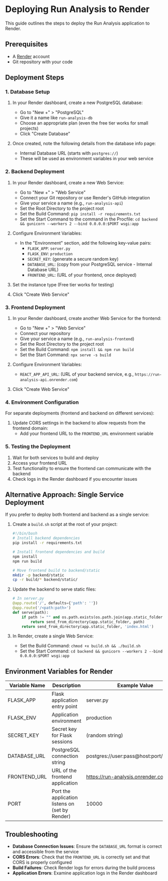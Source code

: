 # Deploying Run Analysis to Render

This guide outlines the steps to deploy the Run Analysis application to Render.

## Prerequisites

- A [Render](https://render.com/) account
- Git repository with your code

## Deployment Steps

### 1. Database Setup

1. In your Render dashboard, create a new PostgreSQL database:
   - Go to "New +" > "PostgreSQL"
   - Give it a name like `run-analysis-db`
   - Choose an appropriate plan (even the free tier works for small projects)
   - Click "Create Database"
   
2. Once created, note the following details from the database info page:
   - Internal Database URL (starts with `postgres://`)
   - These will be used as environment variables in your web service

### 2. Backend Deployment

1. In your Render dashboard, create a new Web Service:
   - Go to "New +" > "Web Service"
   - Connect your Git repository or use Render's GitHub integration
   - Give your service a name (e.g., `run-analysis-api`)
   - Set the Root Directory to the project root
   - Set the Build Command: `pip install -r requirements.txt`
   - Set the Start Command to the command in the Procfile: `cd backend && gunicorn --workers 2 --bind 0.0.0.0:$PORT wsgi:app`

2. Configure Environment Variables:
   - In the "Environment" section, add the following key-value pairs:
     - `FLASK_APP`: `server.py`  
     - `FLASK_ENV`: `production`
     - `SECRET_KEY`: (generate a secure random key)
     - `DATABASE_URL`: (copy from your PostgreSQL service - Internal Database URL)
     - `FRONTEND_URL`: (URL of your frontend, once deployed)

3. Set the instance type (Free tier works for testing)

4. Click "Create Web Service"

### 3. Frontend Deployment

1. In your Render dashboard, create another Web Service for the frontend:
   - Go to "New +" > "Web Service"
   - Connect your repository
   - Give your service a name (e.g., `run-analysis-frontend`)
   - Set the Root Directory to the project root
   - Set the Build Command: `npm install && npm run build`
   - Set the Start Command: `npx serve -s build`

2. Configure Environment Variables:
   - `REACT_APP_API_URL`: (URL of your backend service, e.g., `https://run-analysis-api.onrender.com`)

3. Click "Create Web Service"

### 4. Environment Configuration

For separate deployments (frontend and backend on different services):

1. Update CORS settings in the backend to allow requests from the frontend domain:
   - Add your frontend URL to the `FRONTEND_URL` environment variable

### 5. Testing the Deployment

1. Wait for both services to build and deploy
2. Access your frontend URL
3. Test functionality to ensure the frontend can communicate with the backend
4. Check logs in the Render dashboard if you encounter issues

## Alternative Approach: Single Service Deployment

If you prefer to deploy both frontend and backend as a single service:

1. Create a `build.sh` script at the root of your project:
   ```sh
   #!/bin/bash
   # Install backend dependencies
   pip install -r requirements.txt
   
   # Install frontend dependencies and build
   npm install
   npm run build
   
   # Move frontend build to backend/static
   mkdir -p backend/static
   cp -r build/* backend/static/
   ```

2. Update the backend to serve static files:
   ```python
   # In server.py
   @app.route('/', defaults={'path': ''})
   @app.route('/<path:path>')
   def serve(path):
       if path != "" and os.path.exists(os.path.join(app.static_folder, path)):
           return send_from_directory(app.static_folder, path)
       return send_from_directory(app.static_folder, 'index.html')
   ```

3. In Render, create a single Web Service:
   - Set the Build Command: `chmod +x build.sh && ./build.sh`
   - Set the Start Command: `cd backend && gunicorn --workers 2 --bind 0.0.0.0:$PORT wsgi:app`

## Environment Variables for Render

| Variable Name | Description | Example Value |
|---------------|-------------|--------------|
| FLASK_APP | Flask application entry point | server.py |
| FLASK_ENV | Application environment | production |
| SECRET_KEY | Secret key for Flask sessions | (random string) |
| DATABASE_URL | PostgreSQL connection string | postgres://user:pass@host:port/db_name |
| FRONTEND_URL | URL of the frontend application | https://run-analysis.onrender.com |
| PORT | Port the application listens on (set by Render) | 10000 |

## Troubleshooting

- **Database Connection Issues**: Ensure the `DATABASE_URL` format is correct and accessible from the service
- **CORS Errors**: Check that the `FRONTEND_URL` is correctly set and that CORS is properly configured
- **Build Failures**: Check Render logs for errors during the build process
- **Application Errors**: Examine application logs in the Render dashboard 